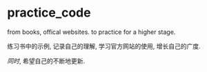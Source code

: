 # practice_code

from books, offical websites. to practice for a higher stage.

练习书中的示例, 记录自己的理解, 学习官方网站的使用, 增长自己的广度.

*同时*, 希望自己的不断地更新.
